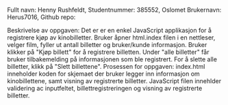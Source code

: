 Fullt navn: Henny Rushfeldt, Studentnummer: 385552, Oslomet Brukernavn: Herus7016, Github repo:

Beskrivelse av oppgaven: Det er er en enkel JavaScript applikasjon for å registrere kjøp av kinobilletter. Bruker åpner html.index filen i en nettleser, velger film, fyller ut antall billetter og bruker/kunde informasjon. Bruker klikker på "Kjøp billett" for å registrere billetten. Under "alle billetter" får bruker tilbakemelding på informasjonen som ble registrert. For å slette alle billetter, klikk på "Slett billettene".
Prosessen for oppgaven: index.html inneholder koden for skjemaet der bruker legger inn informasjon om kinobillettene, samt visning av registrerte billetter. JavaScript filen innehlder validering ac inputfeltet, billettregistreringen og visning av registrerte billetter. 
